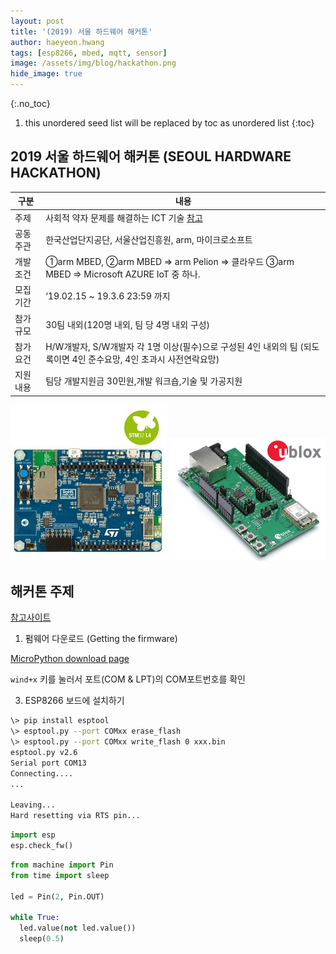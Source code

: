 ```yaml
---
layout: post
title: '(2019) 서울 하드웨어 해커톤' 
author: haeyeon.hwang
tags: [esp8266, mbed, mqtt, sensor]
image: /assets/img/blog/hackathon.png
hide_image: true
---
```


{:.no_toc}
1. this unordered seed list will be replaced by toc as unordered list
{:toc}

## **2019 서울 하드웨어 해커톤 (SEOUL HARDWARE HACKATHON)**

구분|내용  
---|---
주제|사회적 약자 문제를 해결하는 ICT 기술 [참고](https://www.seoulhackathon.org/441)
공동주관|한국산업단지공단, 서울산업진흥원, arm, 마이크로소프트
개발조건|①arm MBED, ②arm MBED => arm Pelion => 클라우드 ③arm MBED => Microsoft AZURE IoT 중 하나. 
모집기간|‘19.02.15 ~ 19.3.6 23:59 까지
참가규모|30팀 내외(120명 내외, 팀 당 4명 내외 구성)  
참가요건|H/W개발자, S/W개발자 각 1명 이상(필수)으로 구성된 4인 내외의 팀 (되도록이면 4인 준수요망, 4인 초과시 사전연락요망)
지원내용|팀당 개발지원금 30민원,개발 워크숍,기술 및 가공지원

![DISCO](/assets/img/blog/DISCO_L475VG_IOT01A.jpg)
![ODIN](/assets/img/blog/EVK-ODIN-W2-5_09102017_2.png)

## **해커톤 주제**


[참고사이트](http://docs.micropython.org/en/v1.9.4/esp8266/esp8266/tutorial/intro.html)

1. 펌웨어 다운로드 (Getting the firmware)

[MicroPython download page](http://micropython.org/download#esp8266)

`wind+x` 키를 눌러서 포트(COM & LPT)의 COM포트번호를 확인

3. ESP8266 보드에 설치하기
   
~~~bash
\> pip install esptool
\> esptool.py --port COMxx erase_flash
\> esptool.py --port COMxx write_flash 0 xxx.bin
esptool.py v2.6
Serial port COM13
Connecting....
...

Leaving...
Hard resetting via RTS pin...
~~~

~~~python
import esp
esp.check_fw()
~~~

~~~python
from machine import Pin
from time import sleep

led = Pin(2, Pin.OUT)

while True:
  led.value(not led.value())
  sleep(0.5)
~~~
